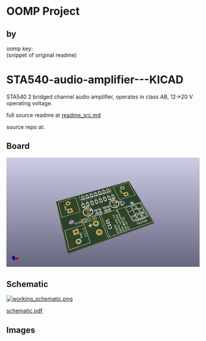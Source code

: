 # OOMP Project  
##   by   
  
oomp key:   
(snippet of original readme)  
  
STA540-audio-amplifier---KICAD  
==============================  
  
STA540 2 bridged channel audio amplifier, operates in class AB, 12->20 V operating voltage.  
  
  full source readme at [readme_src.md](readme_src.md)  
  
source repo at: []()  
## Board  
  
[![working_3d.png](working_3d_600.png)](working_3d.png)  
## Schematic  
  
[![working_schematic.png](working_schematic_600.png)](working_schematic.png)  
  
[schematic pdf](working_schematic.pdf)  
## Images  

